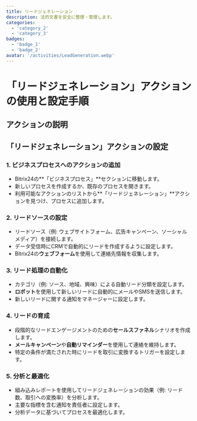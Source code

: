 ```yaml
---
title: リードジェネレーション
description: 法的文書を安全に整理・管理します。
categories: 
  - 'category_2'
  - 'category_3'
badges: 
  - 'badge_1'
  - 'badge_2'
avatar: '/activities/LeadGeneration.webp'
---
```


# 「リードジェネレーション」アクションの使用と設定手順

## アクションの説明

## **「リードジェネレーション」アクションの設定**

### 1. ビジネスプロセスへのアクションの追加
- Bitrix24の**「ビジネスプロセス」**セクションに移動します。
- 新しいプロセスを作成するか、既存のプロセスを開きます。
- 利用可能なアクションのリストから**「リードジェネレーション」**アクションを見つけ、プロセスに追加します。

### 2. リードソースの設定
- リードソース（例: ウェブサイトフォーム、広告キャンペーン、ソーシャルメディア）を接続します。
- データ受信時にCRMで自動的にリードを作成するように設定します。
- Bitrix24の**ウェブフォーム**を使用して連絡先情報を収集します。

### 3. リード処理の自動化
- カテゴリ（例: ソース、地域、興味）による自動リード分類を設定します。
- **ロボット**を使用して新しいリードに自動的にメールやSMSを送信します。
- 新しいリードに関する通知をマネージャーに設定します。

### 4. リードの育成
- 段階的なリードエンゲージメントのための**セールスファネル**シナリオを作成します。
- **メールキャンペーン**や**自動リマインダー**を使用して連絡を維持します。
- 特定の条件が満たされた時にリードを取引に変換するトリガーを設定します。

### 5. 分析と最適化
- 組み込みレポートを使用してリードジェネレーションの効果（例: リード数、取引への変換率）を分析します。
- 主要な指標を含む通知を責任者に設定します。
- 分析データに基づいてプロセスを最適化します。